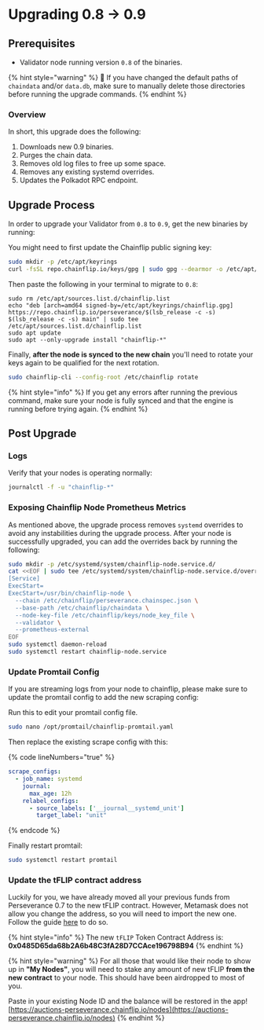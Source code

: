 # Upgrading 0.8 -> 0.9

## Prerequisites

* Validator node running version `0.8` of the binaries.

{% hint style="warning" %}
📢 If you have changed the default paths of `chaindata` and/or `data.db`, make sure to manually delete those directories before running the upgrade commands.
{% endhint %}

### Overview

In short, this upgrade does the following:&#x20;

1. Downloads new 0.9 binaries.
2. Purges the chain data.
3. Removes old log files to free up some space.
4. Removes any existing systemd overrides.
5. Updates the Polkadot RPC endpoint.

## Upgrade Process

In order to upgrade your Validator from `0.8` to `0.9`, get the new binaries by running:

You might need to first update the Chainflip public signing key:

```bash
sudo mkdir -p /etc/apt/keyrings
curl -fsSL repo.chainflip.io/keys/gpg | sudo gpg --dearmor -o /etc/apt/keyrings/chainflip.gpg
```

Then paste the following in your terminal to migrate to `0.8`:

```shell
sudo rm /etc/apt/sources.list.d/chainflip.list
echo "deb [arch=amd64 signed-by=/etc/apt/keyrings/chainflip.gpg] https://repo.chainflip.io/perseverance/$(lsb_release -c -s) $(lsb_release -c -s) main" | sudo tee /etc/apt/sources.list.d/chainflip.list
sudo apt update
sudo apt --only-upgrade install "chainflip-*"
```

Finally, **after the node is synced to the new chain** you'll need to rotate your keys again to be qualified for the next rotation.

```bash
sudo chainflip-cli --config-root /etc/chainflip rotate
```

{% hint style="info" %}
If you get any errors after running the previous command, make sure your node is fully synced and that the engine is running before trying again.
{% endhint %}

## Post Upgrade

### Logs

Verify that your nodes is operating normally:

```bash
journalctl -f -u "chainflip-*"
```

### Exposing Chainflip Node Prometheus Metrics

As mentioned above, the upgrade process removes `systemd` overrides to avoid any instabilities during the upgrade process. After your node is successfully upgraded, you can add the overrides back by running the following:

```sh
sudo mkdir -p /etc/systemd/system/chainflip-node.service.d/
cat <<EOF | sudo tee /etc/systemd/system/chainflip-node.service.d/override.conf >/dev/null
[Service]
ExecStart=
ExecStart=/usr/bin/chainflip-node \
  --chain /etc/chainflip/perseverance.chainspec.json \
  --base-path /etc/chainflip/chaindata \
  --node-key-file /etc/chainflip/keys/node_key_file \
  --validator \
  --prometheus-external
EOF
sudo systemctl daemon-reload
sudo systemctl restart chainflip-node.service
```

### Update Promtail Config

If you are streaming logs from your node to chainflip, please make sure to update the promtail config to add the new scraping config:

Run this to edit your promtail config file.

```bash
sudo nano /opt/promtail/chainflip-promtail.yaml
```

Then replace the existing scrape config with this:

{% code lineNumbers="true" %}
```yaml
scrape_configs:
  - job_name: systemd
    journal:
      max_age: 12h
    relabel_configs:
      - source_labels: ['__journal__systemd_unit']
        target_label: "unit"
```
{% endcode %}

Finally restart promtail:&#x20;

```bash
sudo systemctl restart promtail
```

### Update the tFLIP contract address

Luckily for you, we have already moved all your previous funds from Perseverance 0.7 to the new tFLIP contract. However, Metamask does not allow you change the address, so you will need to import the new one. Follow the guide [here](https://support.metamask.io/hc/en-us/articles/360015489031-How-to-display-tokens-in-MetaMask#h\_01FWH492CHY60HWPC28RW0872H) to do so.

{% hint style="info" %}
The new `tFLIP` Token Contract Address is: **0x0485D65da68b2A6b48C3fA28D7CCAce196798B94**
{% endhint %}

{% hint style="warning" %}
For all those that would like their node to show up in **"My Nodes"**, you will need to stake any amount of new tFLIP **from the new contract** to your node. This should have been airdropped to most of you.

Paste in your existing Node ID and the balance will be restored in the app! [https://auctions-perseverance.chainflip.io/nodes](https://auctions-perseverance.chainflip.io/nodes)
{% endhint %}
